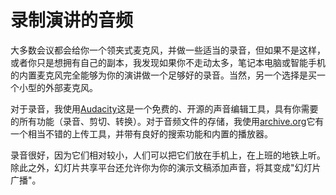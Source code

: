 # 录制演讲的音频

大多数会议都会给你一个领夹式麦克风，并做一些适当的录音，但如果不是这样，或者你只是想拥有自己的副本，我发现如果你不走动太多，笔记本电脑或智能手机的内置麦克风完全能够为你的演讲做一个足够好的录音。当然，另一个选择是买一个小型的外部麦克风。

对于录音，我使用[Audacity](http://audacity.sourceforge.net/)这是一个免费的、开源的声音编辑工具，具有你需要的所有功能（录音、剪切、转换）。对于音频文件的存储，我使用[archive.org](http://www.archive.org/index.php)它有一个相当不错的上传工具，并带有良好的搜索功能和内置的播放器。

录音很好，因为它们相对较小，人们可以把它们放在手机上，在上班的地铁上听。除此之外，幻灯片共享平台还允许你为你的演示文稿添加声音，将其变成"幻灯片广播"。